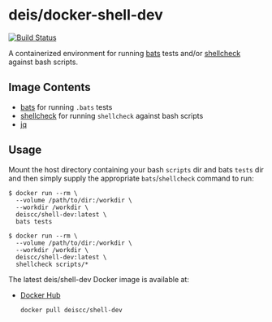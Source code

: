 # deis/docker-shell-dev

[![Build Status](https://travis-ci.org/deiscc/docker-shell-dev.svg?branch=master)](https://travis-ci.org/deiscc/docker-shell-dev)

A containerized environment for running [bats][] tests and/or [shellcheck][] against bash scripts.

## Image Contents

* [bats][] for running `.bats` tests
* [shellcheck][] for running `shellcheck` against bash scripts
* [jq][]

## Usage

Mount the host directory containing your bash `scripts` dir and bats
`tests` dir and then simply supply the appropriate `bats`/`shellcheck` command to run:

```console
$ docker run --rm \
  --volume /path/to/dir:/workdir \
  --workdir /workdir \
  deiscc/shell-dev:latest \
  bats tests
```

```console
$ docker run --rm \
  --volume /path/to/dir:/workdir \
  --workdir /workdir \
  deiscc/shell-dev:latest \
  shellcheck scripts/*
```

The latest deis/shell-dev Docker image is available at:

* [Docker Hub][]
  ```
  docker pull deiscc/shell-dev
  ```

[bats]: https://github.com/sstephenson/bats/
[shellcheck]: https://github.com/koalaman/shellcheck
[jq]: https://stedolan.github.io/jq/
[Docker Hub]: https://hub.docker.com
